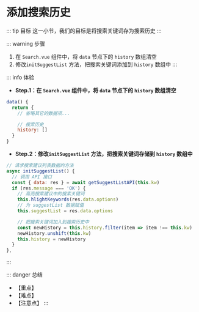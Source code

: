 # 添加搜索历史

::: tip 目标
这一小节，我们的目标是将搜索关键词存为搜索历史
:::

::: warning 步骤

1. 在 `Search.vue` 组件中，将 `data` 节点下的 `history` 数组清空
2. 修改`initSuggestList` 方法，把搜索关键词添加到 `history` 数组中
:::

::: info 体验

* **Step.1：在 `Search.vue` 组件中，将 `data` 节点下的 `history` 数组清空**

```js
data() {
  return {
    // 省略其它的数据项...

    // 搜索历史
    history: []
  }
}
```

* **Step.2：修改`initSuggestList` 方法，把搜索关键词存储到 `history` 数组中**

```js
// 请求搜索建议列表数据的方法
async initSuggestList() {
  // 调用 API 接口
  const { data: res } = await getSuggestListAPI(this.kw)
  if (res.message === 'OK') {
    // 高亮搜索建议中的搜索关键词
    this.hlightKeywords(res.data.options)
    // 为 suggestList 数据赋值
    this.suggestList = res.data.options

    // 把搜索关键词加入到搜索历史中
    const newHistory = this.history.filter(item => item !== this.kw)
    newHistory.unshift(this.kw)
    this.history = newHistory
  }
},
```

:::

::: danger 总结

* 【重点】
* 【难点】
* 【注意点】
:::
